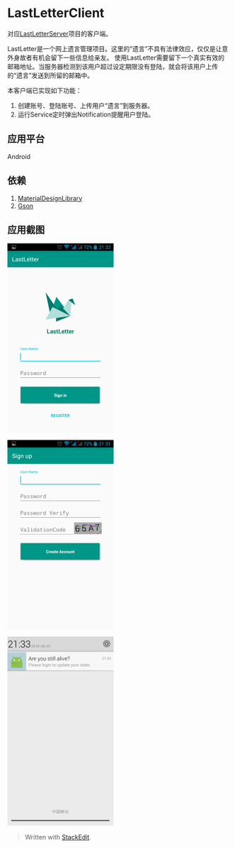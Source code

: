 
LastLetterClient
===================================  
对应[LastLetterServer](https://github.com/SimonCherryGZ/LastLetterServer)项目的客户端。

LastLetter是一个网上遗言管理项目。这里的“遗言”不具有法律效应，仅仅是让意外身故者有机会留下一些信息给亲友。
使用LastLetter需要留下一个真实有效的邮箱地址。当服务器检测到该用户超过设定期限没有登陆，就会将该用户上传的“遗言”发送到所留的邮箱中。

本客户端已实现如下功能：
  1. 创建账号、登陆账号、上传用户“遗言”到服务器。
  2. 运行Service定时弹出Notification提醒用户登陆。

应用平台 
-----------------------------------  
  Android

依赖 
-----------------------------------  
  1. [MaterialDesignLibrary](https://github.com/navasmdc/MaterialDesignLibrary)
  2. [Gson](https://github.com/google/gson)
     
应用截图 
-----------------------------------

![image](https://github.com/SimonCherryGZ/LastLetterClient/raw/master/screenshots/Screenshot_2016-06-01-21-32-13.png)

![image](https://github.com/SimonCherryGZ/LastLetterClient/raw/master/screenshots/Screenshot_2016-06-01-21-31-55.png)

![image](https://github.com/SimonCherryGZ/LastLetterClient/raw/master/screenshots/Screenshot_2016-06-01-21-33-31.png)


> Written with [StackEdit](https://stackedit.io/).

